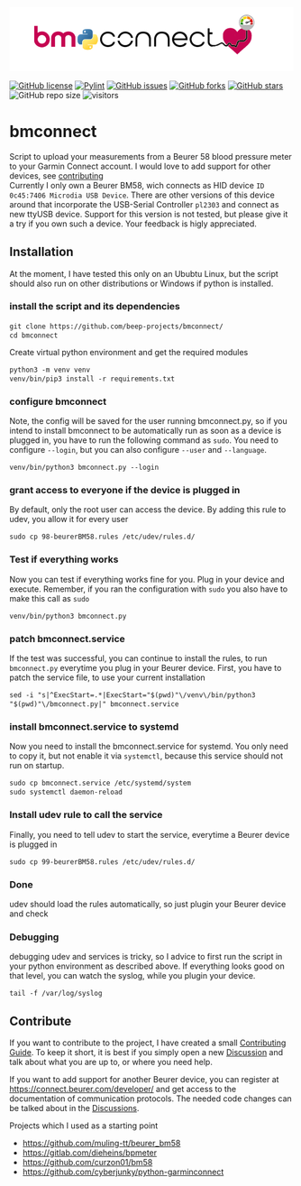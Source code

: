<picture>
  <source media="(prefers-color-scheme: dark)" srcset="resources/bmconnect_banner_dark.png">
  <img alt="bm+connect" src="resources/bmconnect_banner.png">
</picture>

[![GitHub license](https://img.shields.io/github/license/beep-projects/bmconnect)](https://github.com/beep-projects/bmconnect/blob/main/LICENSE) [![Pylint](https://github.com/beep-projects/bmconnect/actions/workflows/pylint.yml/badge.svg)](https://github.com/beep-projects/bmconnect/actions/workflows/pylint.yml) [![GitHub issues](https://img.shields.io/github/issues/beep-projects/bmconnect)](https://github.com/beep-projects/bmconnect/issues) [![GitHub forks](https://img.shields.io/github/forks/beep-projects/bmconnect)](https://github.com/beep-projects/bmconnect/network) [![GitHub stars](https://img.shields.io/github/stars/beep-projects/bmconnect)](https://github.com/beep-projects/bmconnect/stargazers) ![GitHub repo size](https://img.shields.io/github/repo-size/beep-projects/bmconnect) ![visitors](https://visitor-badge.glitch.me/badge?page_id=beep-projects.bmconnect)

# bmconnect
Script to upload your measurements from a Beurer 58 blood pressure meter to your Garmin Connect account. I would love to add support for other devices, see [contributing](#Contribute)  
Currently I only own a Beurer BM58, wich connects as HID device `ID 0c45:7406 Microdia USB Device`.
There are other versions of this device around that incorporate the USB-Serial Controller `pl2303` and connect as new ttyUSB device. Support for this version is not tested, but please give it a try if you own such a device. Your feedback is higly appreciated.

## Installation
At the moment, I have tested this only on an Ububtu Linux, but the script should also run on other distributions or Windows if python is installed.

### install the script and its dependencies
```
git clone https://github.com/beep-projects/bmconnect/
cd bmconnect
```
Create virtual python environment and get the required modules
```
python3 -m venv venv
venv/bin/pip3 install -r requirements.txt
```
### configure bmconnect
Note, the config will be saved for the user running bmconnect.py, so if you intend to install bmconnect to be automatically run as soon as a device is plugged in, you have to run the following command as `sudo`.
You need to configure `--login`, but you can also configure `--user` and `--language`.
```
venv/bin/python3 bmconnect.py --login
```
### grant access to everyone if the device is plugged in
By default, only the root user can access the device. By adding this rule to udev, you allow it for every user
```
sudo cp 98-beurerBM58.rules /etc/udev/rules.d/
```
### Test if everything works
Now you can test if everything works fine for you. Plug in your device and execute. Remember, if you ran the configuration with `sudo` you also have to make this call as `sudo`
```
venv/bin/python3 bmconnect.py
```
### patch bmconnect.service 
If the test was successful, you can continue to install the rules, to run `bmconnect.py` everytime you plug in your Beurer device. First, you have to patch the service file, to use your current installation
```
sed -i "s|^ExecStart=.*|ExecStart="$(pwd)"\/venv\/bin/python3 "$(pwd)"\/bmconnect.py|" bmconnect.service
```
### install bmconnect.service to systemd
Now you need to install the bmconnect.service for systemd. You only need to copy it, but not enable it via `systemctl`, because this service should not run on startup.
```
sudo cp bmconnect.service /etc/systemd/system
sudo systemctl daemon-reload
```
### Install udev rule to call the service
Finally, you need to tell udev to start the service, everytime a Beurer device is plugged in
```
sudo cp 99-beurerBM58.rules /etc/udev/rules.d/
```
### Done
udev should load the rules automatically, so just plugin your Beurer device and check

### Debugging
debugging udev and services is tricky, so I advice to first run the script in your python environment as described above. If everything looks good on that level, you can watch the syslog, while you plugin your device.
```
tail -f /var/log/syslog
```

## Contribute
If you want to contribute to the project, I have created a small [Contributing Guide](CONTRIBUTING.md). To keep it short, it is best if you simply open a new [Discussion](https://github.com/beep-projects/bmconnect/discussions) and talk about what you are up to, or where you need help.

If you want to add support for another Beurer device, you can register at https://connect.beurer.com/developer/ and get access to the documentation of communication protocols. The needed code changes can be talked about in the [Discussions](https://github.com/beep-projects/bmconnect/discussions).

Projects which I used as a starting point
- https://github.com/muling-tt/beurer_bm58
- https://gitlab.com/dieheins/bpmeter
- https://github.com/curzon01/bm58
- https://github.com/cyberjunky/python-garminconnect
